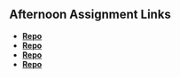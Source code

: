 ## Afternoon Assignment Links

* **[Repo](https://github.com/BlakeLawatch/https://github.com/BlakeLawatch/vue-playground)**
* **[Repo](https://github.com/BlakeLawatch/<ASSIGNMENT_REPO>)**
* **[Repo](https://github.com/BlakeLawatch/<ASSIGNMENT_REPO>)**
* **[Repo](https://github.com/BlakeLawatch/<ASSIGNMENT_REPO>)**
